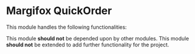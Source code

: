 # Margifox QuickOrder

This module handles the following functionalities:

This module **should not** be depended upon by other modules.
This module **should not** be extended to add further functionality for the project.



